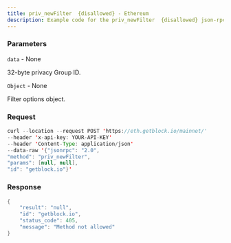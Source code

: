 ```yaml
---
title: priv_newFilter  {disallowed} - Ethereum
description: Example code for the priv_newFilter  {disallowed} json-rpc method. Сomplete guide on how to use priv_newFilter  {disallowed} json-rpc in GetBlock.io Web3 documentation.
---
```


### Parameters


`data` - None

32-byte privacy Group ID.

`Object` - None

Filter options object.

### Request

``` java
curl --location --request POST 'https://eth.getblock.io/mainnet/' 
--header 'x-api-key: YOUR-API-KEY' 
--header 'Content-Type: application/json' 
--data-raw '{"jsonrpc": "2.0",
"method": "priv_newFilter",
"params": [null, null],
"id": "getblock.io"}'
```

###  Response

``` java
{
    "result": "null",
    "id": "getblock.io",
    "status_code": 405,
    "message": "Method not allowed"
}
```

